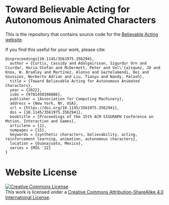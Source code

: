 # Toward Believable Acting for Autonomous Animated Characters

This is the repository that contains source code for the [Believable Acting website](https://believable-acting.github.io/).

If you find this useful for your work, please cite:
```
@inproceedings{10.1145/3561975.3562941,
  author = {Curtis, Cassidy and Adalgeirsson, Sigurdur Orn and Ciurdar, Horia Stefan and McDermott, Peter and Vel\'{a}squez, JD and Knox, W. Bradley and Martinez, Alonso and Gaztelumendi, Dei and Goussies, Norberto Adrian and Liu, Tianyu and Nandy, Palash},
  title = {Toward Believable Acting for Autonomous Animated Characters},
  year = {2022},
  isbn = {9781450398886},
  publisher = {Association for Computing Machinery},
  address = {New York, NY, USA},
  url = {https://doi.org/10.1145/3561975.3562941},
  doi = {10.1145/3561975.3562941},
  booktitle = {Proceedings of the 15th ACM SIGGRAPH Conference on Motion, Interaction and Games},
  articleno = {1},
  numpages = {15},
  keywords = {synthetic characters, believability, acting, reinforcement learning, animation, autonomous characters},
  location = {Guanajuato, Mexico},
  series = {MIG '22}
}
```

# Website License
<a rel="license" href="http://creativecommons.org/licenses/by-sa/4.0/"><img alt="Creative Commons License" style="border-width:0" src="https://i.creativecommons.org/l/by-sa/4.0/88x31.png" /></a><br />This work is licensed under a <a rel="license" href="http://creativecommons.org/licenses/by-sa/4.0/">Creative Commons Attribution-ShareAlike 4.0 International License</a>.
